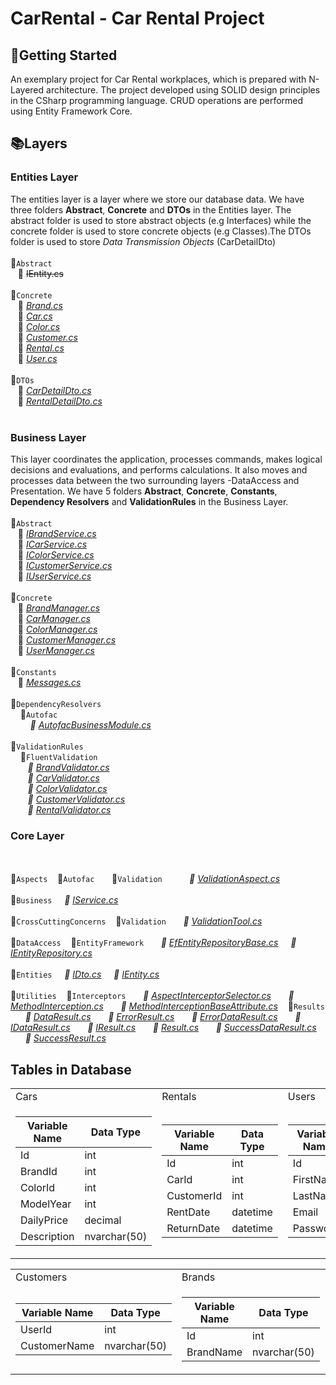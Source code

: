 # CarRental - Car Rental Project

## :pushpin:Getting Started
An exemplary project for Car Rental workplaces, which is prepared with N-Layered architecture. The project developed using SOLID design principles in the CSharp programming language. CRUD operations are performed using Entity Framework Core.
## :books:Layers  
<!--![entities](https://user-images.githubusercontent.com/77868230/107870096-c5609600-6ea6-11eb-82e6-8e797c8a3617.png)-->
### Entities Layer
The entities layer is a layer where we store our database data. We have three folders **Abstract**, **Concrete** and **DTOs** in the Entities layer.
The abstract folder is used to store abstract objects (e.g Interfaces) while the concrete folder is used to store concrete objects (e.g Classes).The DTOs folder is used to store *Data Transmission Objects* (CarDetailDto)
<br><br>📂`Abstract`  
&nbsp;&nbsp;&nbsp;📃 ~~IEntity.cs~~
<br> <br>📂`Concrete`  
&nbsp;&nbsp;&nbsp;📃 *[Brand.cs](https://github.com/tofigamraslanov/CarRental/blob/master/Entities/Concrete/Brand.cs)*    
&nbsp;&nbsp;&nbsp;📃 *[Car.cs](https://github.com/tofigamraslanov/CarRental/blob/master/Entities/Concrete/Car.cs)*    
&nbsp;&nbsp;&nbsp;📃 *[Color.cs](https://github.com/tofigamraslanov/CarRental/blob/master/Entities/Concrete/Color.cs)*    
&nbsp;&nbsp;&nbsp;📃 *[Customer.cs](https://github.com/tofigamraslanov/CarRental/blob/master/Entities/Concrete/Customer.cs)*  
&nbsp;&nbsp;&nbsp;📃 *[Rental.cs](https://github.com/tofigamraslanov/CarRental/blob/master/Entities/Concrete/Rental.cs)*  
&nbsp;&nbsp;&nbsp;📃 *[User.cs](https://github.com/tofigamraslanov/CarRental/blob/master/Entities/Concrete/User.cs)*  
<br>📂`DTOs`  
&nbsp;&nbsp;&nbsp;📃 *[CarDetailDto.cs](https://github.com/tofigamraslanov/CarRental/blob/master/Entities/DTOs/RentalDetailDto.cs)*  
&nbsp;&nbsp;&nbsp;📃 *[RentalDetailDto.cs](https://github.com/tofigamraslanov/CarRental/blob/master/Entities/DTOs/RentalDetailDto.cs)*  
<br> 
###  Business Layer
This layer coordinates the application, processes commands, makes logical decisions and evaluations, and performs calculations. It also moves and processes data between the two surrounding layers -DataAccess and Presentation. We have 5 folders **Abstract**, **Concrete**, **Constants**, **Dependency Resolvers** and **ValidationRules** in the Business Layer.
<br><br>📂`Abstract`    
&nbsp;&nbsp;&nbsp;📃 *[IBrandService.cs](https://github.com/tofigamraslanov/CarRental/blob/master/Business/Abstract/IBrandService.cs)*   
&nbsp;&nbsp;&nbsp;📃 *[ICarService.cs](https://github.com/tofigamraslanov/CarRental/blob/master/Business/Abstract/ICarService.cs)*   
&nbsp;&nbsp;&nbsp;📃 *[IColorService.cs](https://github.com/tofigamraslanov/CarRental/blob/master/Business/Abstract/IColorService.cs)*   
&nbsp;&nbsp;&nbsp;📃 *[ICustomerService.cs](https://github.com/tofigamraslanov/CarRental/blob/master/Business/Abstract/ICustomerService.cs)*   
&nbsp;&nbsp;&nbsp;📃 *[IUserService.cs](https://github.com/tofigamraslanov/CarRental/blob/master/Business/Abstract/IUserService.cs)* 
<br><br>📂`Concrete`    
&nbsp;&nbsp;&nbsp;📃 *[BrandManager.cs](https://github.com/tofigamraslanov/CarRental/blob/master/Business/Concrete/BrandManager.cs)*   
&nbsp;&nbsp;&nbsp;📃 *[CarManager.cs](https://github.com/tofigamraslanov/CarRental/blob/master/Business/Concrete/CarManager.cs)*   
&nbsp;&nbsp;&nbsp;📃 *[ColorManager.cs](https://github.com/tofigamraslanov/CarRental/blob/master/Business/Concrete/ColorManager.cs)*   
&nbsp;&nbsp;&nbsp;📃 *[CustomerManager.cs](https://github.com/tofigamraslanov/CarRental/blob/master/Business/Concrete/CustomerManager.cs)*   
&nbsp;&nbsp;&nbsp;📃 *[UserManager.cs](https://github.com/tofigamraslanov/CarRental/blob/master/Business/Concrete/UserManager.cs)*
<br><br>📂`Constants`    
&nbsp;&nbsp;&nbsp;📃 *[Messages.cs](https://github.com/tofigamraslanov/CarRental/blob/master/Business/Constants/Messages.cs)*
<br><br>📂`DependencyResolvers`    
&nbsp;&nbsp;&nbsp;&nbsp;📂`Autofac`<br>
&nbsp;&nbsp;&nbsp;&nbsp;&nbsp;&nbsp;&nbsp; *📃 [AutofacBusinessModule.cs](https://github.com/tofigamraslanov/CarRental/blob/master/Business/DependencyResolvers/Autofac/AutofacBusinessModule.cs)*
<br><br>📂`ValidationRules`<br>
&nbsp;&nbsp;&nbsp;&nbsp;📂`FluentValidation`<br>
&nbsp;&nbsp;&nbsp;&nbsp;&nbsp;&nbsp; *📃 [BrandValidator.cs](https://github.com/tofigamraslanov/CarRental/blob/master/Business/ValidationRules/FluentValidation/BrandValidator.cs)*<br>
&nbsp;&nbsp;&nbsp;&nbsp;&nbsp;&nbsp; *📃 [CarValidator.cs](https://github.com/tofigamraslanov/CarRental/blob/master/Business/ValidationRules/FluentValidation/CarValidator.cs)*<br>
&nbsp;&nbsp;&nbsp;&nbsp;&nbsp;&nbsp; *📃 [ColorValidator.cs](https://github.com/tofigamraslanov/CarRental/blob/master/Business/ValidationRules/FluentValidation/ColorValidator.cs)*<br>
&nbsp;&nbsp;&nbsp;&nbsp;&nbsp;&nbsp; *📃 [CustomerValidator.cs](https://github.com/tofigamraslanov/CarRental/blob/master/Business/ValidationRules/FluentValidation/CustomerValidator.cs)*<br>
&nbsp;&nbsp;&nbsp;&nbsp;&nbsp;&nbsp; *📃 [RentalValidator.cs](https://github.com/tofigamraslanov/CarRental/blob/master/Business/ValidationRules/FluentValidation/RentalValidator.cs)*<br>

###  Core Layer
<br><br>📂`Aspects`
&nbsp;&nbsp;&nbsp;📂`Autofac`
&nbsp;&nbsp;&nbsp;&nbsp;&nbsp;&nbsp;📂`Validation`
&nbsp;&nbsp;&nbsp;&nbsp;&nbsp;&nbsp;&nbsp;&nbsp;&nbsp; *📃 [ValidationAspect.cs](https://github.com/tofigamraslanov/CarRental/blob/master/Core/Aspects/Autofac/Validation/ValidationAspect.cs)*
<br><br>📂`Business`
&nbsp;&nbsp;&nbsp; *📃 [IService.cs](https://github.com/tofigamraslanov/CarRental/blob/master/Core/Business/IService.cs)*
<br><br>📂`CrossCuttingConcerns`
&nbsp;&nbsp;&nbsp;📂`Validation`
&nbsp;&nbsp;&nbsp;&nbsp;&nbsp; *📃 [ValidationTool.cs](https://github.com/tofigamraslanov/CarRental/blob/master/Core/CrossCuttingConcerns/Validation/ValidationTool.cs)*
<br><br>📂`DataAccess`
&nbsp;&nbsp;&nbsp;📂`EntityFramework`
&nbsp;&nbsp;&nbsp;&nbsp;&nbsp; *📃 [EfEntityRepositoryBase.cs](https://github.com/tofigamraslanov/CarRental/blob/master/Core/DataAccess/EntityFramework/EfEntityRepositoryBase.cs)*
&nbsp;&nbsp;&nbsp; *📃 [IEntityRepository.cs](https://github.com/tofigamraslanov/CarRental/blob/master/Core/DataAccess/IEntityRepository.cs)*
<br><br>📂`Entities`
&nbsp;&nbsp;&nbsp; *📃 [IDto.cs](https://github.com/tofigamraslanov/CarRental/blob/master/Core/Entities/IDto.cs)*
&nbsp;&nbsp;&nbsp; *📃 [IEntity.cs](https://github.com/tofigamraslanov/CarRental/blob/master/Core/Entities/IEntity.cs)*
<br><br>📂`Utilities`
&nbsp;&nbsp;&nbsp;📂`Interceptors`
&nbsp;&nbsp;&nbsp;&nbsp;&nbsp; *📃 [AspectInterceptorSelector.cs](https://github.com/tofigamraslanov/CarRental/blob/master/Core/Utilities/Interceptors/AspectInterceptorSelector.cs)*
&nbsp;&nbsp;&nbsp;&nbsp;&nbsp; *📃 [MethodInterception.cs](https://github.com/tofigamraslanov/CarRental/blob/master/Core/Utilities/Interceptors/MethodInterception.cs)*
&nbsp;&nbsp;&nbsp;&nbsp;&nbsp; *📃 [MethodInterceptionBaseAttribute.cs](https://github.com/tofigamraslanov/CarRental/blob/master/Core/Utilities/Interceptors/MethodInterceptionBaseAttribute.cs)*
&nbsp;&nbsp;&nbsp;📂`Results`
&nbsp;&nbsp;&nbsp;&nbsp;&nbsp; *📃 [DataResult.cs](https://github.com/tofigamraslanov/CarRental/blob/master/Core/Utilities/Results/DataResult.cs)*
&nbsp;&nbsp;&nbsp;&nbsp;&nbsp; *📃 [ErrorResult.cs](https://github.com/tofigamraslanov/CarRental/blob/master/Core/Utilities/Results/ErrorResult.cs)*
&nbsp;&nbsp;&nbsp;&nbsp;&nbsp; *📃 [ErrorDataResult.cs](https://github.com/tofigamraslanov/CarRental/blob/master/Core/Utilities/Results/ErrorDataResult.cs)*
&nbsp;&nbsp;&nbsp;&nbsp;&nbsp; *📃 [IDataResult.cs](https://github.com/tofigamraslanov/CarRental/blob/master/Core/Utilities/Results/IDataResult.cs)*
&nbsp;&nbsp;&nbsp;&nbsp;&nbsp; *📃 [IResult.cs](https://github.com/tofigamraslanov/CarRental/blob/master/Core/Utilities/Results/IResult.cs)*
&nbsp;&nbsp;&nbsp;&nbsp;&nbsp; *📃 [Result.cs](https://github.com/tofigamraslanov/CarRental/blob/master/Core/Utilities/Results/Result.cs)*
&nbsp;&nbsp;&nbsp;&nbsp;&nbsp; *📃 [SuccessDataResult.cs](https://github.com/tofigamraslanov/CarRental/blob/master/Core/Utilities/Results/SuccessDataResult.cs)*
&nbsp;&nbsp;&nbsp;&nbsp;&nbsp; *📃 [SuccessResult.cs](https://github.com/tofigamraslanov/CarRental/blob/master/Core/Utilities/Results/SuccessResult.cs)*

## Tables in Database

<table>
  <tr>
    <td>Cars</td>
     <td>Rentals</td>
     <td>Users</td>
  </tr>
  <tr>
    <td>

 
| Variable Name | Data Type    |
| ------------- | ------------ |
| Id            | int          |
| BrandId       | int          |
| ColorId       | int          |
| ModelYear     | int          |
| DailyPrice    | decimal      |
| Description   | nvarchar(50) |

   </td>
    <td>

| Variable Name | Data Type |
| ------------- | --------- |
| Id            | int       |
| CarId         | int       |
| CustomerId    | int       |
| RentDate      | datetime  |
| ReturnDate    | datetime  |

   </td>
    <td>

| Variable Name | Data Type    |
| ------------- | ------------ |
| Id            | int          |
| FirstName     | nvarchar(50) |
| LastName      | nvarchar(50) |
| Email         | nvarchar(50) |
| Password      | nvarchar(50) |

   </td>
  </tr>
 </table>

<table>
  <tr>
    <td>Customers</td>
     <td>Brands</td>
     <td>Colors</td>
  </tr>
  <tr>
    <td>

| Variable Name | Data Type    |
| ------------- | ------------ |
| UserId        | int          |
| CustomerName  | nvarchar(50) |

   </td>
    <td>

| Variable Name | Data Type    |
| ------------- | ------------ |
| Id            | int          |
| BrandName     | nvarchar(50) |

   </td>
    <td>

| Variable Name | Data Type    |
| ------------- | ------------ |
| Id            | int          |
| ColorName     | nvarchar(50) |

   </td>
  </tr>
 </table>
